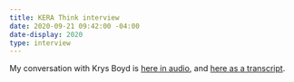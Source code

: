 ```yaml
---
title: KERA Think interview
date: 2020-09-21 09:42:00 -04:00
date-display: 2020
type: interview
---
```


My conversation with Krys Boyd is [here in audio](https://think.kera.org/2020/08/26/designing-for-disability-helps-everybody/), and [here as a transcript](https://docs.google.com/document/d/11FtTJQlOdKDgMn6JEHiecNeglArOuIGyjMcM07tvZ8o/edit).